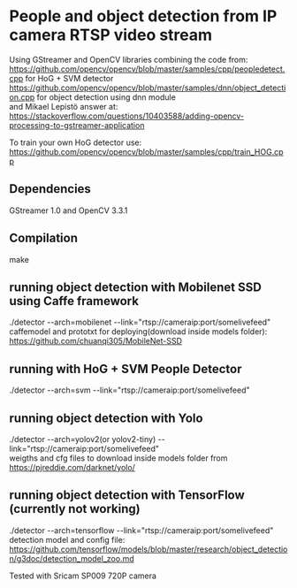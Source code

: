 # People and object detection from IP camera RTSP video stream 



Using GStreamer and OpenCV libraries combining the code from:   
https://github.com/opencv/opencv/blob/master/samples/cpp/peopledetect.cpp for HoG + SVM detector  
https://github.com/opencv/opencv/blob/master/samples/dnn/object_detection.cpp for object detection using dnn module    
and Mikael Lepistö answer at:  
https://stackoverflow.com/questions/10403588/adding-opencv-processing-to-gstreamer-application  


To train your own HoG detector use:  
https://github.com/opencv/opencv/blob/master/samples/cpp/train_HOG.cpp

##  Dependencies
GStreamer 1.0 and OpenCV 3.3.1

## Compilation  
make  
## running object detection with Mobilenet SSD using Caffe framework
./detector --arch=mobilenet --link="rtsp://cameraip:port/somelivefeed"    
caffemodel and prototxt for deploying(download inside models folder): https://github.com/chuanqi305/MobileNet-SSD

## running with HoG + SVM People Detector 
./detector --arch=svm --link="rtsp://cameraip:port/somelivefeed"

## running object detection with Yolo
./detector --arch=yolov2(or yolov2-tiny) --link="rtsp://cameraip:port/somelivefeed"  
weigths and cfg files to download inside models folder from https://pjreddie.com/darknet/yolo/  

## running object detection with TensorFlow (currently not working)
./detector --arch=tensorflow --link="rtsp://cameraip:port/somelivefeed"  
detection model and config file:  
https://github.com/tensorflow/models/blob/master/research/object_detection/g3doc/detection_model_zoo.md

Tested with Sricam SP009 720P camera   
